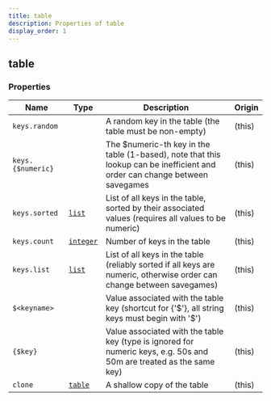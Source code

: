 ```yaml
---
title: table
description: Properties of table
display_order: 1
---
```


## table

### Properties

| Name | Type | Description | Origin |
|------|------|-------------|--------|
| `keys.random` |  | A random key in the table (the table must be non-empty) | (this) |
| `keys.{$numeric}` |  | The $numeric-th key in the table (1-based), note that this lookup can be inefficient and order can change between savegames | (this) |
| `keys.sorted` | [`list`](./list.md) | List of all keys in the table, sorted by their associated values (requires all values to be numeric) | (this) |
| `keys.count` | [`integer`](./integer.md) | Number of keys in the table | (this) |
| `keys.list` | [`list`](./list.md) | List of all keys in the table (reliably sorted if all keys are numeric, otherwise order can change between savegames) | (this) |
| `$<keyname>` |  | Value associated with the table key (shortcut for {'$<keyname>'}, all string keys must begin with '$') | (this) |
| `{$key}` |  | Value associated with the table key (type is ignored for numeric keys, e.g. 50s and 50m are treated as the same key) | (this) |
| `clone` | [`table`](./table.md) | A shallow copy of the table | (this) |

